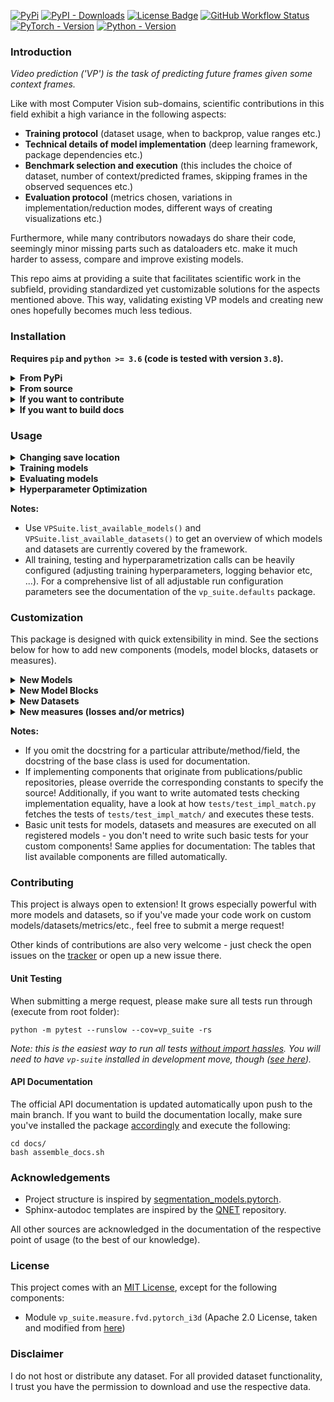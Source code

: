 [![PyPi](https://img.shields.io/pypi/v/vp-suite?color=blue&style=for-the-badge)](https://pypi.org/project/vp-suite/)
[![PyPI - Downloads](https://img.shields.io/pypi/dm/vp-suite?style=for-the-badge&color=blue)](https://pepy.tech/project/vp-suite)
[![License Badge](https://img.shields.io/github/license/AIS-Bonn/vp-suite?color=brightgreen&style=for-the-badge)](https://github.com/AIS-Bonn/vp-suite#license)
[![GitHub Workflow Status](https://img.shields.io/github/workflow/status/AIS-Bonn/vp-suite/docs_pages_workflow?label=Docs&style=for-the-badge)](https://ais-bonn.github.io/vp-suite/)
[![PyTorch - Version](https://img.shields.io/badge/PYTORCH-1.10+-red?style=for-the-badge&logo=pytorch)](https://pepy.tech/project/vp-suite) 
[![Python - Version](https://img.shields.io/badge/PYTHON-3.6+-red?style=for-the-badge&logo=python&logoColor=white)](https://pepy.tech/project/vp-suite)

### Introduction

_Video prediction ('VP') is the task of predicting future frames given some context frames._

Like with most Computer Vision sub-domains, scientific contributions in this field exhibit a high variance in the following aspects:
- **Training protocol** (dataset usage, when to backprop, value ranges etc.)
- **Technical details of model implementation** (deep learning framework, package dependencies etc.) 
- **Benchmark selection and execution** (this includes the choice of dataset, number of context/predicted frames, skipping frames in the observed sequences etc.)
- **Evaluation protocol** (metrics chosen, variations in implementation/reduction modes, different ways of creating visualizations etc.)

Furthermore, while many contributors nowadays do share their code, seemingly minor missing parts such as dataloaders etc. make it much harder to assess, compare and improve existing models.  

This repo aims at providing a suite that facilitates scientific work in the subfield, providing standardized yet customizable solutions for the aspects mentioned above. This way, validating existing VP models and creating new ones hopefully becomes much less tedious.


### Installation

**Requires `pip` and `python >= 3.6` (code is tested with version `3.8`).**

<details>
<summary><b>From PyPi</b></summary>
   
   ```
   pip install vp-suite
   ```
</details>
<details>
<summary><b>From source</b></summary>
   
   ```
   pip install git+https://github.com/Flunzmas/vp-suite.git
   ```
</details>
<details>
<summary><b>If you want to contribute</b></summary>
   
   ```
   git clone https://github.com/Flunzmas/vp-suite.git
   cd vp-suite
   pip install -e .[dev]
   ```
</details>
<details>
<summary><b>If you want to build docs</b></summary>
   
   ```
   git clone https://github.com/Flunzmas/vp-suite.git
   cd vp-suite
   pip install -e .[doc]
   ```
</details>

### Usage

<details>
<summary><b>Changing save location</b></summary>

When using this package for the first time, the save location for datasets, 
models and logs is set to `<installation_dir>/vp-suite-data`. 
If you'd like to change that, simply run:
  
```
python vp_suite/resource/set_run_path.py
```

This script changes your save location and migrates any existing data.
</details>

<details>
<summary><b>Training models</b></summary>
   
```python
from vp_suite import VPSuite

# 1. Set up the VP Suite.
suite = VPSuite()

# 2. Load one of the provided datasets.
#    They will be downloaded automatically if no downloaded data is found.
suite.load_dataset("MM")  # load moving MNIST dataset from default location

# 3. Create a video prediction model.
suite.create_model('convlstm-shi')  # create a ConvLSTM-Based Prediction Model.
   
# 4. Run the training loop, optionally providing custom configuration.
suite.train(lr=2e-4, epochs=100)
```

This code snippet will train the model, log training progress to your [Weights & Biases](https://wandb.ai) account,
save model checkpoints on improvement and generate and save prediction visualizations.
</details>

<details>
<summary><b>Evaluating models</b></summary>

```python
from vp_suite import VPSuite

# 1. Set up the VP Suite.
suite = VPSuite()

# 2. Load one of the provided datasets in test mode.
#    They will be downloaded automatically if no downloaded data is found.
suite.load_dataset("MM", split="test")  # load moving MNIST dataset from default location

# 3. Get the filepaths to the models you'd like to test and load the models
model_dirs = ["out/model_foo/", "out/model_bar/"]
for model_dir in model_dirs:
    suite.load_model(model_dir, ckpt_name="best_model.pth")
    
# 4. Test the loaded models on the loaded test sets.
suite.test(context_frames=5, pred_frames=10)
```

This code will evaluate the loaded models on the loaded dataset (its test portion, if avaliable), 
creating detailed summaries of prediction performance across a customizable set of metrics.
The results as well as prediction visualizations are saved and logged to [Weights & Biases](https://wandb.ai).

_Note 1: If the specified evaluation protocol or the loaded dataset is incompatible with one of the models, 
this will raise an error with an explanation._

_Note 2: By default, a [CopyLastFrame](https://github.com/AIS-Bonn/vp-suite/blob/main/vp_suite/models/model_copy_last_frame.py) 
baseline is also loaded and tested with the other models._
</details>

<details>
<summary><b>Hyperparameter Optimization</b></summary>

This package uses [optuna](https://github.com/optuna/optuna) to provide hyperparameter optimization functionalities.
The following snippet provides a full example:

```python
import json
from vp_suite import VPSuite
from vp_suite.defaults import SETTINGS

suite = VPSuite()
suite.load_dataset(dataset="KTH")  # select dataset of choice
suite.create_model(model_id="lstm")  # select model of choice
with open(str((SETTINGS.PKG_RESOURCES / "optuna_example_config.json").resolve()), 'r') as cfg_file:
    optuna_cfg = json.load(cfg_file)
# optuna_cfg specifies the parameters' search intervals and scales; modify as you wish.
suite.hyperopt(optuna_cfg, n_trials=30, epochs=10)
```
This code e.g. will run 30 training loops (called _trials_ by optuna), producing a trained model for each hyperparameter configuration and writing the hyperparameter configuration of the best performing run to the console.

_Note 1: For hyperopt, visualization, logging and model checkpointing is minimized to reduce IO strain._

_Note 2: Despite optuna's trial pruning capabilities, running a high number of trials might still take a lot of time.
In that case, consider e.g. reducing the number of training epochs._

 Use `no_wandb=True`/`no_vis=True`
 if you want to log outputs to the console instead/not generate and save visualizations.

</details>

**Notes:**

- Use `VPSuite.list_available_models()` and `VPSuite.list_available_datasets()` to get an overview of which models and datasets are currently covered by the framework.
- All training, testing and hyperparametrization calls can be heavily configured (adjusting training hyperparameters, logging behavior etc, ...).
  For a comprehensive list of all adjustable run configuration parameters see the documentation of the `vp_suite.defaults` package.

### Customization

This package is designed with quick extensibility in mind. See the sections below for how to add new components 
(models, model blocks, datasets or measures).

<details>
<summary><b>New Models</b></summary>

1. Create a file `<your name>.py` in the folder `vp_suite/models`.
2. Create a class that derives from `vp_suite.base.base_model.VideoPredictionModel` and override/specify new constants you need.
3. Write your model code or import existing code so that the superclass interface is still served.
   If desired, you can implement a custom training/evaluation loop iteration `train_iter()`/`eval_iter()` 
   that gets called instead of the default training/evaluation loop iteration.
4. Register your model in the `MODEL_CLASSES` dictionary of `vp_suite/models/__init__.py`, giving it a key that can be used by the suite.
   By now, you should be able to create an instance of your model with `VPSuite.create_model()` and train it on a dataset with `VPSuite.train()`.

</details>

<details>
<summary><b>New Model Blocks</b></summary>

1. Create a file `<your name>.py` in the folder `vp_suite/model_blocks`.
2. Create a class that derives from `vp_suite.base.base_model_block.ModelBlock` and override/specify new constants you need.
3. Write your model block code or import existing code so that the superclass interface is still served.
4. If desired, add a local import of your model block to `vp_suite/model_blocks/__init__.py` (this registers the model block package-wide).

</details>

<details>
<summary><b>New Datasets</b></summary>

1. Create a file `<your name>.py` in the folder `vp_suite/datasets`.
2. Create a class that derives from `vp_suite.base.base_dataset.BaseVPDataset` and override/specify new constants you need.
3. Write your dataset code or import existing code so that the superclass interface is served. 
   If it's a public dataset, consider implementing methods to automatically download it.
4. Register your dataset in the `DATASET_CLASSES` dict of `vp_suite/dataset/__init__.py`, giving it a key that can be used by the suite.
   By now, you should be able to load your dataset with `VPSuite.load_dataset()` and train models on it with `VPSuite.train()`.

</details>

<details>
<summary><b>New measures (losses and/or metrics)</b></summary>

1. Create a new file `<your name>.py` in the folder `vp_suite/measure`, containing your loss or metric.
2. Make `vp_suite.base.base_measure.BaseMeasure` its superclass and override/implement all needed implementations and constants.
3. Register the measure in the `METRIC_CLASSES` dict of `vp_suite/measure/__init__.py` and, if it can also be used as a loss, in the `LOSS_CLASSES` dict.

</details>

**Notes:**

- If you omit the docstring for a particular attribute/method/field, the docstring of the base class is used for documentation.
- If implementing components that originate from publications/public repositories, please override the corresponding constants to specify the source!
  Additionally, if you want to write automated tests checking implementation equality, 
  have a look at how `tests/test_impl_match.py` fetches the tests of `tests/test_impl_match/` and executes these tests.
- Basic unit tests for models, datasets and measures are executed on all registered models - 
  you don't need to write such basic tests for your custom components! 
  Same applies for documentation: The tables that list available components are filled automatically.


### Contributing

This project is always open to extension! It grows especially powerful with more models and datasets, so if you've made your code work on custom models/datasets/metrics/etc., feel free to submit a merge request!

Other kinds of contributions are also very welcome - just check the open issues on the
[tracker](https://github.com/AIS-Bonn/vp-suite/issues) or open up a new issue there.

#### Unit Testing

When submitting a merge request, please make sure all tests run through (execute from root folder):
```
python -m pytest --runslow --cov=vp_suite -rs
```
_Note: this is the easiest way to run all tests [without import hassles](https://docs.pytest.org/en/latest/explanation/pythonpath.html#invoking-pytest-versus-python-m-pytest).
You will need to have `vp-suite` installed in development move, though ([see here](#installation))._

#### API Documentation

The official API documentation is updated automatically upon push to the main branch.
If you want to build the documentation locally, make sure you've installed the package [accordingly](#installation)
and execute the following:
```
cd docs/
bash assemble_docs.sh
```

### Acknowledgements

- Project structure is inspired by [segmentation_models.pytorch](https://github.com/qubvel/segmentation_models.pytorch).
- Sphinx-autodoc templates are inspired by the [QNET](https://github.com/mabuchilab/QNET) repository.

All other sources are acknowledged in the documentation of the respective point of usage (to the best of our knowledge).

### License

This project comes with an [MIT License](https://github.com/AIS-Bonn/vp-suite/blob/main/LICENSE), except for the following components:

- Module `vp_suite.measure.fvd.pytorch_i3d` (Apache 2.0 License, taken and modified from [here](https://github.com/piergiaj/pytorch-i3d))

### Disclaimer

I do not host or distribute any dataset. For all provided dataset functionality, I trust you have the permission to download and use the respective data. 
